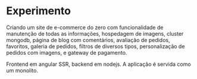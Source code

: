 # Experimento

Criando um site de e-commerce do zero com funcionalidade de manutenção de todas as informações, hospedagem de imagens, cluster mongodb, página de blog com comentários, avaliação de pedidos, favoritos, galeria de pedidos, filtros de diversos tipos, personalização de pedidos com imagens, e gateway de pagamento.

Frontend em angular SSR, backend em nodejs. A aplicação é servida como um monolito.
